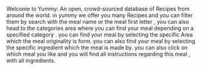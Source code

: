 Welcome to Yummy: An open, crowd-sourced database of Recipes from around the world.
in yummy we offer you many Recipes and you can filter them by search with the meal name or the meal first letter , you can also head to the categories area where you can find your meal depending on a specified category .
you can find your meal by selecting the specific Area which the meal originality is form.
you can also find your meal by selecting the specific ingredient which the meal is made by.
you can also click on which meal you like and you will find all instructions regarding this meal , with all ingredients.
